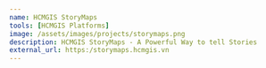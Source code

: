 ```yaml
---
name: HCMGIS StoryMaps
tools: [HCMGIS Platforms]
image: /assets/images/projects/storymaps.png
description: HCMGIS StoryMaps - A Powerful Way to tell Stories
external_url: https:/storymaps.hcmgis.vn
---
```

